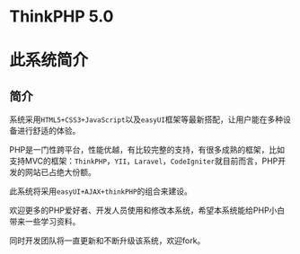 ﻿ThinkPHP 5.0
===============
# 此系统简介

## 简介
系统采用`HTML5+CSS3+JavaScript`以及`easyUI`框架等最新搭配，让用户能在多种设备进行舒适的体验。

PHP是一门性跨平台，性能优越，有比较完整的支持，有很多成熟的框架，比如支持MVC的框架：`ThinkPHP`，`YII`，`Laravel`，`CodeIgniter`就目前而言，PHP开发的网站已占绝大份额。

此系统将采用`easyUI+AJAX+thinkPHP`的组合来建设。

欢迎更多的PHP爱好者、开发人员使用和修改本系统，希望本系统能给PHP小白带来一些学习资料。

同时开发团队将一直更新和不断升级该系统，欢迎fork。